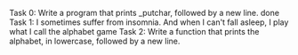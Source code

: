 Task 0: Write a program that prints _putchar, followed by a new line. done
Task 1: I sometimes suffer from insomnia. And when I can't fall asleep, I play what I call the alphabet game
Task 2: Write a function that prints the alphabet, in lowercase, followed by a new line.
